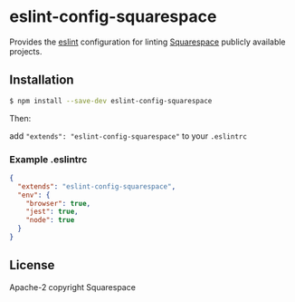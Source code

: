 # eslint-config-squarespace

Provides the [eslint](https://github.com/eslint) configuration for linting [Squarespace](https://www.squarespace.com) publicly available projects.

## Installation

````sh
$ npm install --save-dev eslint-config-squarespace
````

Then:

add `"extends": "eslint-config-squarespace"` to your `.eslintrc`

### Example .eslintrc
````json
{
  "extends": "eslint-config-squarespace",
  "env": {
    "browser": true,
    "jest": true,
    "node": true
  }
}
````

## License

Apache-2 copyright Squarespace
